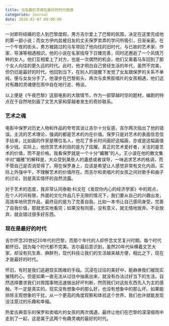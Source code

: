 ```yaml
---
title: 当有趣的灵魂在最好的时代相遇
categories: Journal
date: 2018-02-07 00:00:00
---
```


一对即将结婚的恋人到巴黎度假，男方吉尔爱上了巴黎的氛围，决定在这里完成他的第一部小说；而女方伊内兹被旧友的丈夫保罗卖弄的学问所吸引，日渐亲密。在一个午夜的街头，男方被路过的马车带回了他向往的旧时代，与已故的艺术家、作家、导演等相遇相识。他的小说在名家指导下日臻完善，同时还邂逅了一个风情万种的女人。他们互相爱上了对方，也是一次偶然的机会，他们又乘着马车回到了那个女人向往的更久远的时代。此时，他才明白自己曾经生活的年代，虽然不完美，但仍旧是最好的时代。他回到当下，在别人的提醒下发觉了女友跟保罗的关系不单纯，便与女友分手了。他漫步在巴黎街头，再次与卖黑胶唱片的女孩相遇，他们这对有趣的灵魂便在雨中自在地行走、畅谈。

以上便是《午夜巴黎》这部电影的大致情节，作为一部穿越时空的题材，编剧的特点在于自然地刻画了文艺大家和穿越者发生的奇妙联系。

### 艺术之魂

电影中保罗对历史人物和作品的夸夸其谈让吉尔十分反感，吉尔两次指出了他的错误。主流的艺术理论，强调的都是艺术的内在价值。保罗只是对艺术的表面信息信手拈来，比如画的作家是哪位名人，他花了多长时间画好这幅画，亦或是这幅画值多少钱。实际上，他欣赏艺术的目的是为了炫耀。真正的艺术爱好者，关注的是艺术的价值，而不是价格。我看保罗就是一个十分“媚雅”的人。王小波在他的散文集中对“媚雅”的解释是，大众受到某些人的蛊惑或者误导，一味追求艺术的格调，而不管自己是否消受得了。用在保罗身上，应该是希望让人感觉非常有文化内涵，实际上外强中干，不理解艺术的价值所在。而吉尔和卖唱片的女孩之间对歌手和曲子的讨论，则是真实情怀的自然流露。

对于艺术的态度，我非常认同泰勒·科文在《发现你内心的经济学家》中的观点，在个人时间有限，外面的文化作品几乎无限的情况下，我们要从自己的兴趣出发，高效率地欣赏作品，最终目的是为了完善自我。比如一本书让自己感同身受，完善了自我价值，那就忠实地看完；如果没有同感，没有意义，就无情地放弃。不会放弃，就会错过很多好东西。

### 现在是最好的时代

吉尔怀念20世纪20年代的巴黎，而那个年代的人却怀念文艺复兴时期。每个时代都怀旧，因为每个时代都不完美。吉尔最后意识到，虽然20年代纵横着文艺大家，却没有抗生素、麻醉剂，现代科技让我们的生活越来越方便，相比之下，现在才是最好的时代。

怀旧，有时是我们逃避现实困难的手段。沉浸在过往的美好中，能麻痹我们被现实摧残的心。但是如果一直无法从过往中抽离出来，就没有办法过好当下的生活。自然选择要求我们对周围事物迅速做出好坏判断，然而我们对这些东西先入为主的感触，不一定是真实的。现实没有想象中的那么好，也没有想象中的那么坏。如果能排除主观想象的干扰，从一个更高的角度观察和体验这个世界，我们也许就能发现没注意过的乐趣和幸福。

热爱古典音乐的保罗和卖唱片的女孩的两次偶遇，最终让他们在巴黎的濛濛细雨中走到了一起，这是属于这两个有趣灵魂的最好的时代。



